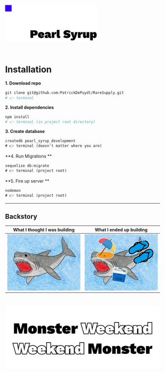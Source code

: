 <img src="./readme_images/logo.jpg" width="300" alt="Rare Supply">

&nbsp;

# Installation
**1. Download repo**
```bash
git clone git@github.com:PatrickDePuydt/RareSupply.git
# 👉 terminal
```

**2. Install dependencies**
```bash
npm install
# 👉 terminal (in project root directory)
```

**3. Create database**
```
createdb pearl_syrup_development
# 👉 terminal (doesn't matter where you are)
```

**4. Run Migrations **
```
sequelize db:migrate
# 👉 terminal (project root)
```

**5. Fire up server **
```
nodemon
# 👉 terminal (project root)
```

***

## Backstory
| What I thought I was building | What I ended up building |
|:-----------:|:------------:|
| <img src="./readme_images/shark_1.jpeg" width="300" alt="Shark"> | <img src="./readme_images/shark_2.jpeg" width="300" alt="Unorthodox Shark"> |

&nbsp;
&nbsp;

<img src="./readme_images/monsterweekend.jpg" width="500" alt="Monster Weekend" style="margin: auto; display: block;">